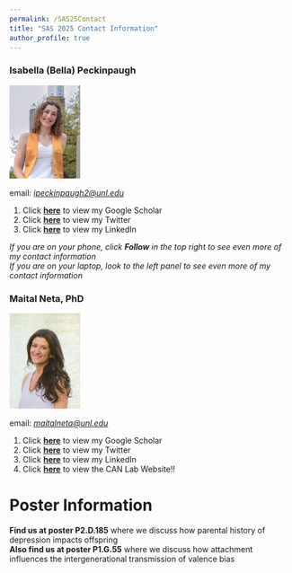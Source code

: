 ```yaml
---
permalink: /SAS25Contact
title: "SAS 2025 Contact Information"
author_profile: true
---
```




### Isabella (Bella) Peckinpaugh 
<img src='/images/bpeckinpaughlabphoto.jpeg' width="25%">


email: *ipeckinpaugh2@unl.edu* 

1. Click **[here](https://scholar.google.com/citations?user=p6of5nwAAAAJ&hl=en)** to view my Google Scholar
2. Click **[here](https://x.com/B_Peckinpaugh)** to view my Twitter
3. Click **[here](https://www.linkedin.com/in/bella-peckinpaugh/)** to view my LinkedIn

*If you are on your phone, click **Follow** in the top right to see even more of my contact information* <br>
*If you are on your laptop, look to the left panel to see even more of my contact information*


### Maital Neta, PhD
<img src='/images/Neta_2016.jpg'  width="25%">

email: *maitalneta@unl.edu*

1. Click **[here](https://scholar.google.com/citations?user=zl9Kpm4AAAAJ&hl=en&oi=ao)** to view my Google Scholar
2. Click **[here](https://x.com/profmaitalneta)** to view my Twitter
3. Click **[here](https://www.linkedin.com/in/maital-neta-4169ba2a/)** to view my LinkedIn
4. Click **[here](https://canlab.unl.edu/)** to view the CAN Lab Website!!


# Poster Information

**Find us at poster P2.D.185** where we discuss how parental history of depression impacts offspring \
**Also find us at poster P1.G.55** where we discuss how attachment influences the intergenerational transmission of valence bias


